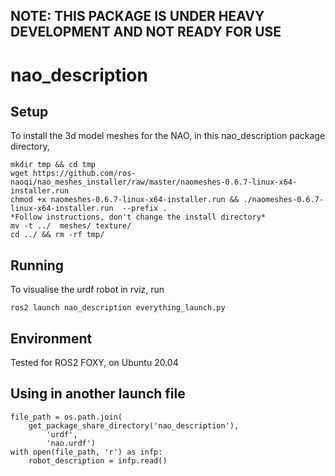 ## NOTE: THIS PACKAGE IS UNDER HEAVY DEVELOPMENT AND NOT READY FOR USE


# nao_description

## Setup

To install the 3d model meshes for the NAO, in this nao_description package directory,

    mkdir tmp && cd tmp
    wget https://github.com/ros-naoqi/nao_meshes_installer/raw/master/naomeshes-0.6.7-linux-x64-installer.run
    chmod +x naomeshes-0.6.7-linux-x64-installer.run && ./naomeshes-0.6.7-linux-x64-installer.run  --prefix .
    *Follow instructions, don't change the install directory*
    mv -t ../  meshes/ texture/
    cd ../ && rm -rf tmp/

## Running

To visualise the urdf robot in rviz, run

`ros2 launch nao_description everything_launch.py`

## Environment

Tested for ROS2 FOXY, on Ubuntu 20.04

## Using in another launch file

    file_path = os.path.join(
        get_package_share_directory('nao_description'),
            'urdf',
            'nao.urdf')
    with open(file_path, 'r') as infp:
        robot_description = infp.read()
